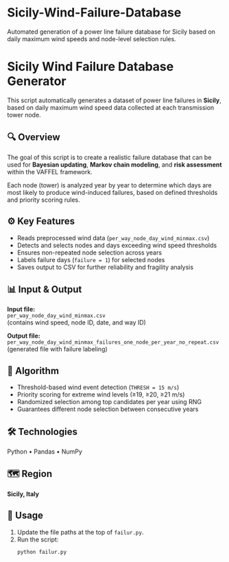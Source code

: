 # Sicily-Wind-Failure-Database
Automated generation of a power line failure database for Sicily based on daily maximum wind speeds and node-level selection rules.
# Sicily Wind Failure Database Generator

This script automatically generates a dataset of power line failures in **Sicily**, 
based on daily maximum wind speed data collected at each transmission tower node.

## 🔍 Overview
The goal of this script is to create a realistic failure database that can be used 
for **Bayesian updating**, **Markov chain modeling**, and **risk assessment** 
within the VAFFEL framework.

Each node (tower) is analyzed year by year to determine which days are most 
likely to produce wind-induced failures, based on defined thresholds and 
priority scoring rules.

## ⚙️ Key Features
- Reads preprocessed wind data (`per_way_node_day_wind_minmax.csv`)
- Detects and selects nodes and days exceeding wind speed thresholds
- Ensures non-repeated node selection across years
- Labels failure days (`failure = 1`) for selected nodes
- Saves output to CSV for further reliability and fragility analysis

## 📊 Input & Output
**Input file:**  
`per_way_node_day_wind_minmax.csv`  
(contains wind speed, node ID, date, and way ID)

**Output file:**  
`per_way_node_day_wind_minmax_failures_one_node_per_year_no_repeat.csv`  
(generated file with failure labeling)

## 🧠 Algorithm
- Threshold-based wind event detection (`THRESH = 15 m/s`)
- Priority scoring for extreme wind levels (≥19, ≥20, ≥21 m/s)
- Randomized selection among top candidates per year using RNG
- Guarantees different node selection between consecutive years

## 🛠️ Technologies
Python • Pandas • NumPy

## 🗺️ Region
**Sicily, Italy**

## 🧩 Usage
1. Update the file paths at the top of `failur.py`.
2. Run the script:
   ```bash
   python failur.py
